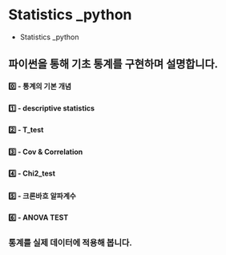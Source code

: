 # Statistics _python

- Statistics _python

## 파이썬을 통해 기초 통계를 구현하며 설명합니다. 


#### 0️⃣ - 통계의 기본 개념
#### 1️⃣ - descriptive statistics
#### 2️⃣ - T_test
#### 3️⃣ - Cov & Correlation
#### 4️⃣ - Chi2_test
#### 5️⃣ - 크론바흐 알파계수
#### 6️⃣ - ANOVA TEST

### 통계를 실제 데이터에 적용해 봅니다.
